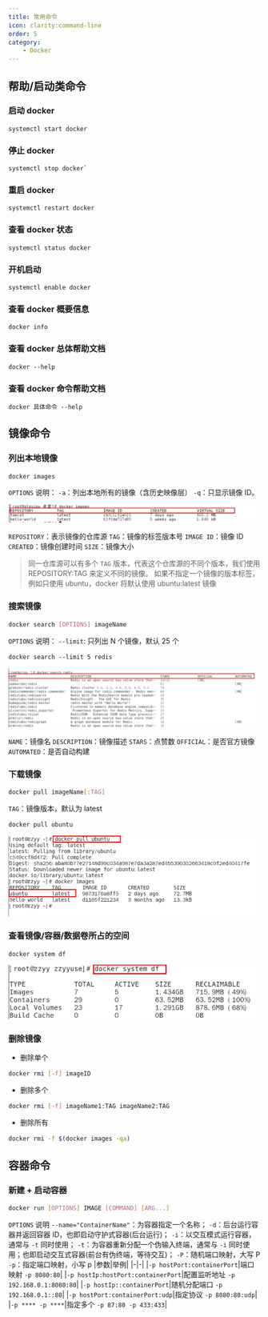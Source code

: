 ```yaml
---
title: 常用命令
icon: clarity:command-line
order: 5
category:
    - Docker
---
```


## 帮助/启动类命令

### 启动 docker

```shell
systemctl start docker
```

### 停止 docker

```shell
systemctl stop docker`
```

### 重启 docker

```shell
systemctl restart docker
```

### 查看 docker 状态

```shell
systemctl status docker
```

### 开机启动

```shell
systemctl enable docker
```

### 查看 docker 概要信息

```shell
docker info
```

### 查看 docker 总体帮助文档

```shell
docker --help
```

### 查看 docker 命令帮助文档

```shell
docker 具体命令 --help
```

## 镜像命令

### 列出本地镜像

```shell
docker images
```

`OPTIONS` 说明：
`-a`：列出本地所有的镜像（含历史映像层）
`-q`：只显示镜像 ID。

![](../../../.vuepress/public/assets/images/server/docker/docker-image.png)

`REPOSITORY`：表示镜像的仓库源
`TAG`：镜像的标签版本号
`IMAGE ID`：镜像 ID
`CREATED`：镜像创建时间
`SIZE`：镜像大小

> 同一仓库源可以有多个 `TAG` 版本，代表这个仓库源的不同个版本，我们使用 REPOSITORY:TAG 来定义不同的镜像。
> 如果不指定一个镜像的版本标签，例如只使用 ubuntu，docker 将默认使用 ubuntu:latest 镜像

### 搜索镜像

```bash
docker search [OPTIONS] imageName
```

`OPTIONS` 说明：
`--limit`: 只列出 N 个镜像，默认 25 个

```shell
docker search --limit 5 redis
```

![](../../../.vuepress/public/assets/images/server/docker/docker-search.png)

`NAME`：镜像名
`DESCRIPTION`：镜像描述
`STARS`：点赞数
`OFFICIAL`：是否官方镜像
`AUTOMATED`：是否自动构建

### 下载镜像

```bash
docker pull imageName[:TAG]
```

`TAG`：镜像版本，默认为 latest

```bash
docker pull ubuntu
```

![](../../../.vuepress/public/assets/images/server/docker/docker-pull.png)

### 查看镜像/容器/数据卷所占的空间

```bash
docker system df
```

![](../../../.vuepress/public/assets/images/server/docker/docker-system-df.png)

### 删除镜像

-   删除单个

```bash
docker rmi [-f] imageID
```

-   删除多个

```bash
docker rmi [-f] imageName1:TAG imageName2:TAG
```

-   删除所有

```bash
docker rmi -f $(docker images -qa)
```

## 容器命令

### 新建 + 启动容器

```bash
docker run [OPTIONS] IMAGE [COMMAND] [ARG...]
```

`OPTIONS` 说明
`--name="ContainerName"`：为容器指定一个名称；
`-d`：后台运行容器并返回容器 ID，也即启动守护式容器(后台运行)；
`-i`：以交互模式运行容器，通常与 `-t` 同时使用；
`-t`：为容器重新分配一个伪输入终端，通常与 `-i` 同时使用；也即启动交互式容器(前台有伪终端，等待交互)；
`-P`：随机端口映射，大写 P
`-p`：指定端口映射，小写 p
|参数|举例|
|-|-|
|`-p hostPort:containerPort`|端口映射 `-p 8080:80`|
|`-p hostIp:hostPort:containerPort`|配置监听地址 `-p 192.168.0.1:8080:80`|
|`-p hostIp::containerPort`|随机分配端口 `-p 192.168.0.1::80`|
|`-p hostPort:containerPort:udp`|指定协议 `-p 8080:80:udp`|
|`-p **** -p ****`|指定多个 `-p 87:80 -p 433:433`|

